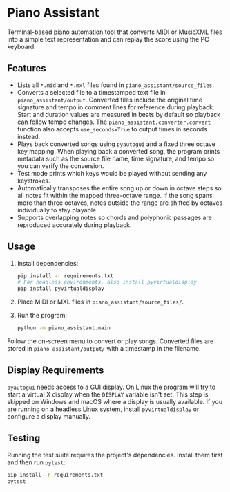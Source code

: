 # Piano Assistant

Terminal-based piano automation tool that converts MIDI or MusicXML files into a
simple text representation and can replay the score using the PC keyboard.

## Features

- Lists all `*.mid` and `*.mxl` files found in `piano_assistant/source_files`.
- Converts a selected file to a timestamped text file in
  `piano_assistant/output`. Converted files include the original time signature
  and tempo in comment lines for reference during playback. Start and duration
  values are measured in beats by default so playback can follow tempo changes.
  The ``piano_assistant.converter.convert`` function also accepts
  ``use_seconds=True`` to output times in seconds instead.
- Plays back converted songs using `pyautogui` and a fixed three octave key
  mapping. When playing back a converted song, the program prints metadata such
  as the source file name, time signature, and tempo so you can verify the
  conversion.
- Test mode prints which keys would be played without sending any keystrokes.
- Automatically transposes the entire song up or down in octave steps so all
  notes fit within the mapped three-octave range. If the song spans more than
  three octaves, notes outside the range are shifted by octaves individually to
  stay playable.
- Supports overlapping notes so chords and polyphonic passages are reproduced
  accurately during playback.

## Usage

1. Install dependencies:

   ```bash
   pip install -r requirements.txt
   # For headless environments, also install pyvirtualdisplay
   pip install pyvirtualdisplay
   ```

2. Place MIDI or MXL files in `piano_assistant/source_files/`.

3. Run the program:

   ```bash
   python -m piano_assistant.main
   ```

Follow the on-screen menu to convert or play songs. Converted files are stored
in `piano_assistant/output/` with a timestamp in the filename.

## Display Requirements

`pyautogui` needs access to a GUI display. On Linux the program will try to
start a virtual X display when the `DISPLAY` variable isn't set. This step is
skipped on Windows and macOS where a display is usually available. If you are
running on a headless Linux system, install `pyvirtualdisplay` or configure a
display manually.

## Testing

Running the test suite requires the project's dependencies. Install them first and then run `pytest`:

```bash
pip install -r requirements.txt
pytest
```
